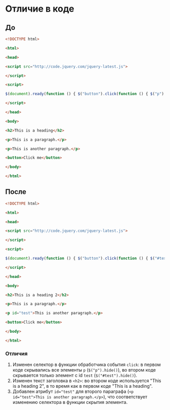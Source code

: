 # Отличие в коде

## До

```html
<!DOCTYPE html>

<html>

<head>

<script src="http://code.jquery.com/jquery-latest.js">

</script>

<script>

$(document).ready(function () { $("button").click(function () { $("p").hide(); }); });

</script>

</head>

<body>

<h2>This is a heading</h2>

<p>This is a paragraph.</p>

<p>This is another paragraph.</p>

<button>Click me</button>

</body>

</html>
```

## После

```html
<!DOCTYPE html>

<html>

<head>

<script src="http://code.jquery.com/jquery-latest.js">

</script>

<script>

$(document).ready(function () { $("button").click(function () { $("#test").hide(); }); });

</script>

</head>

<body>

<h2>This is a heading 2</h2>

<p>This is a paragraph.</p>

<p id="test">This is another paragraph.</p>

<button>Click me</button>

</body>

</html>
```

### Отличия

1. Изменен селектор в функции обработчика события `click`: в первом коде скрывались все элементы `p` (`$("p").hide()`), во втором коде скрывается только элемент с id `test` (`$("#test").hide()`).
2. Изменен текст заголовка в `<h2>`: во втором коде используется "This is a heading 2", в то время как в первом коде "This is a heading".
3. Добавлен атрибут `id="test"` для второго параграфа (`<p id="test">This is another paragraph.</p>`), что соответствует изменению селектора в функции скрытия элемента.